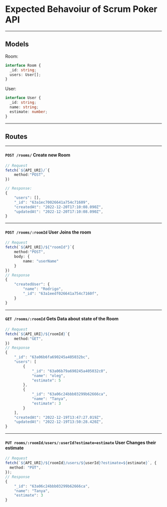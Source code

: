 # Expected Behavoiur of Scrum Poker API

---

## Models

Room:

```ts
interface Room {
  _id: string;
  users: User[];
}
```

User:

```ts
interface User {
  _id: string;
  name: string;
  estimate: number;
}
```

---

## Routes

---

#### `POST /rooms/` Create new Room

```ts
// Request
fetch(`${API_URI}/`{
    method:"POST",
})

// Response:
{
	"users": [],
	"_id": "63a1ec70026641a754c71609",
	"createdAt": "2022-12-20T17:10:08.090Z",
	"updatedAt": "2022-12-20T17:10:08.090Z",
}
```

---

#### `POST /rooms/:roomId` User Joins the room

```ts
// Request
fetch(`${API_URI}/${"roomId"}`{
    method:"POST",
    body: {
        name: "userName"
    }
})
// Response
{
	"createdUser": {
		"name": "Rodrigo",
		"_id": "63a1eedf026641a754c7160f",
	}
}
```

---

#### `GET /rooms/:roomId` Gets Data about state of the Room

```ts
// Request
fetch(`${API_URI}/${roomId}`{
    method:"GET",
})
// Response
{
	"_id": "63a06b6fa690245a405032bc",
	"users": [
		{
			"_id": "63a06b79a690245a405032c0",
			"name": "oleg",
			"estimate": 5
		},
		{
			"_id": "63a06c24bbb03299b62666ca",
			"name": "Tanya",
			"estimate": 3
		}
	],
	"createdAt": "2022-12-19T13:47:27.019Z",
	"updatedAt": "2022-12-19T13:50:28.420Z",
}
```

---

#### `PUT rooms/:roomId/users/:userId?estimate=estimate` User Changes their estimate

```ts
// Request
fetch(`${API_URI}/${roomId}/users/${userId}?estimate=${estimate}`, {
  method: "PUT",
});
// Response
{
	"_id": "63a06c24bbb03299b62666ca",
	"name": "Tanya",
	"estimate": 3
}
```
